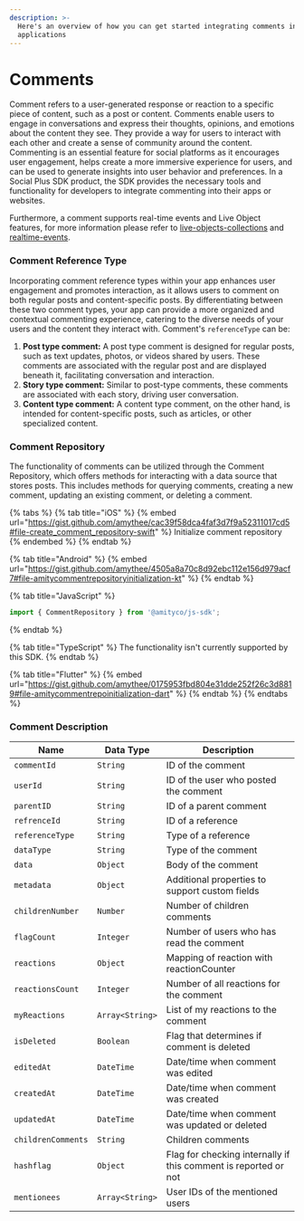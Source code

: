```yaml
---
description: >-
  Here's an overview of how you can get started integrating comments into your
  applications
---
```


# Comments

Comment refers to a user-generated response or reaction to a specific piece of content, such as a post or content. Comments enable users to engage in conversations and express their thoughts, opinions, and emotions about the content they see. They provide a way for users to interact with each other and create a sense of community around the content. Commenting is an essential feature for social platforms as it encourages user engagement, helps create a more immersive experience for users, and can be used to generate insights into user behavior and preferences. In a Social Plus SDK product, the SDK provides the necessary tools and functionality for developers to integrate commenting into their apps or websites.

Furthermore, a comment supports real-time events and Live Object features, for more information please refer to [live-objects-collections](../../core-concepts/live-objects-collections/ "mention") and [realtime-events](../../core-concepts/realtime-events/ "mention").

### Comment Reference Type

Incorporating comment reference types within your app enhances user engagement and promotes interaction, as it allows users to comment on both regular posts and content-specific posts. By differentiating between these two comment types, your app can provide a more organized and contextual commenting experience, catering to the diverse needs of your users and the content they interact with. Comment's `referenceType` can be:

1. **Post type comment:** A post type comment is designed for regular posts, such as text updates, photos, or videos shared by users. These comments are associated with the regular post and are displayed beneath it, facilitating conversation and interaction.
2. **Story type comment:** Similar to post-type comments, these comments are associated with each story, driving user conversation.
3. **Content type comment:** A content type comment, on the other hand, is intended for content-specific posts, such as articles, or other specialized content.

### Comment Repository

The functionality of comments can be utilized through the Comment Repository, which offers methods for interacting with a data source that stores posts. This includes methods for querying comments, creating a new comment, updating an existing comment, or deleting a comment.

{% tabs %}
{% tab title="iOS" %}
{% embed url="https://gist.github.com/amythee/cac39f58dca4faf3d7f9a52311017cd5#file-create_comment_repository-swift" %}
Initialize comment repository
{% endembed %}
{% endtab %}

{% tab title="Android" %}
{% embed url="https://gist.github.com/amythee/4505a8a70c8d92ebc112e156d979acf7#file-amitycommentrepositoryinitialization-kt" %}
{% endtab %}

{% tab title="JavaScript" %}
```javascript
import { CommentRepository } from '@amityco/js-sdk';
```
{% endtab %}

{% tab title="TypeScript" %}
The functionality isn't currently supported by this SDK.
{% endtab %}

{% tab title="Flutter" %}
{% embed url="https://gist.github.com/amythee/0175953fbd804e31dde252f26c3d8819#file-amitycommentrepoinitialization-dart" %}
{% endtab %}
{% endtabs %}

### Comment Description

| Name               | Data Type       | Description                                                     |
| ------------------ | --------------- | --------------------------------------------------------------- |
| `commentId`        | `String`        | ID of the comment                                               |
| `userId`           | `String`        | ID of the user who posted the comment                           |
| `parentID`         | `String`        | ID of a parent comment                                          |
| `refrenceId`       | `String`        | ID of a reference                                               |
| `referenceType`    | `String`        | Type of a reference                                             |
| `dataType`         | `String`        | Type of the comment                                             |
| `data`             | `Object`        | Body of the comment                                             |
| `metadata`         | `Object`        | Additional properties to support custom fields                  |
| `childrenNumber`   | `Number`        | Number of children comments                                     |
| `flagCount`        | `Integer`       | Number of users who has read the comment                        |
| `reactions`        | `Object`        | Mapping of reaction with reactionCounter                        |
| `reactionsCount`   | `Integer`       | Number of all reactions for the comment                         |
| `myReactions`      | `Array<String>` | List of my reactions to the comment                             |
| `isDeleted`        | `Boolean`       | Flag that determines if comment is deleted                      |
| `editedAt`         | `DateTime`      | Date/time when comment was edited                               |
| `createdAt`        | `DateTime`      | Date/time when comment was created                              |
| `updatedAt`        | `DateTime`      | Date/time when comment was updated or deleted                   |
| `childrenComments` | `String`        | Children comments                                               |
| `hashflag`         | `Object`        | Flag for checking internally if this comment is reported or not |
| `mentionees`       | `Array<String>` | User IDs of the mentioned users                                 |